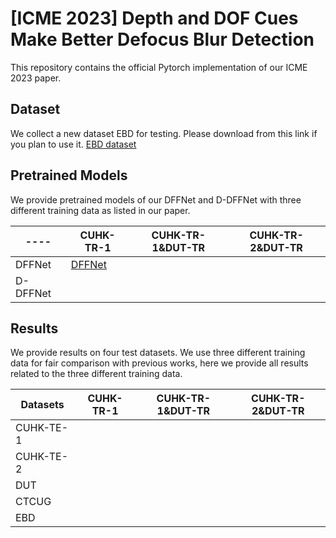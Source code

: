 # [ICME 2023] Depth and DOF Cues Make Better Defocus Blur Detection

This repository contains the official Pytorch implementation of our ICME 2023 paper.

## Dataset
We collect a new dataset EBD for testing. Please download from this link if you plan to use it. [EBD dataset](https://pan.baidu.com/s/1mL9gYu-2tnKR4lQoB3jAOA?pwd=cqoz) 

## Pretrained Models
We provide pretrained models of our DFFNet and D-DFFNet with three different training data as listed in our paper.

 ---- | CUHK-TR-1  | CUHK-TR-1&DUT-TR | CUHK-TR-2&DUT-TR
 ---- | ----- | ------  |  ------
 DFFNet  | [DFFNet](https://pan.baidu.com/s/1Sd_TDM92-iJ6gZLW15ANaw?pwd=90em) |  |
 D-DFFNet  |  |    |


## Results
We provide results on four test datasets. We use three different training data for fair comparison with previous works, here we provide all results related to the three different training data.

Datasets | CUHK-TR-1  | CUHK-TR-1&DUT-TR | CUHK-TR-2&DUT-TR
 ---- | ----- | ------  |  ------
 CUHK-TE-1  |  |  |
 CUHK-TE-2 |  |    |
 DUT |  |    |
 CTCUG |  |    |
 EBD |  |    |



